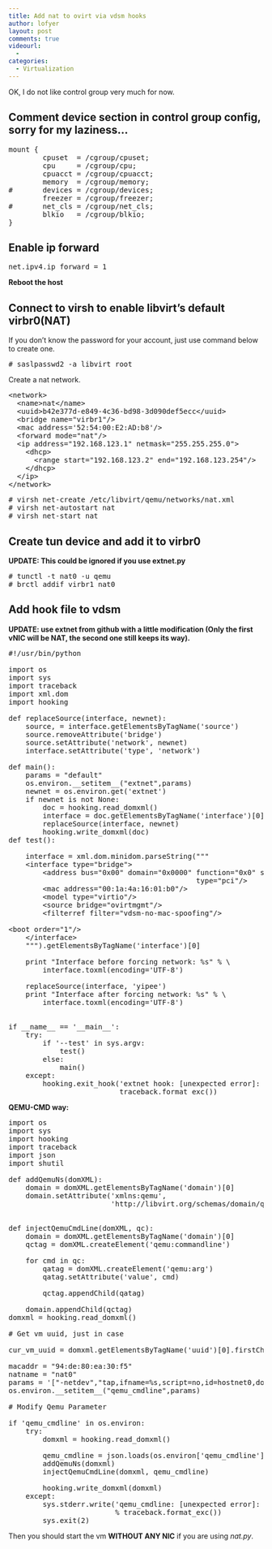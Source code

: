 ```yaml
---
title: Add nat to ovirt via vdsm hooks
author: lofyer
layout: post
comments: true
videourl:
  - 
categories:
  - Virtualization
---
```

OK, I do not like control group very much for now.

## Comment device section in control group config, sorry for my laziness&#8230;

<pre title="/etc/cgconfig.conf">mount {
        cpuset  = /cgroup/cpuset;
        cpu     = /cgroup/cpu;
        cpuacct = /cgroup/cpuacct;
        memory  = /cgroup/memory;
#       devices = /cgroup/devices;
        freezer = /cgroup/freezer;
#       net_cls = /cgroup/net_cls;
        blkio   = /cgroup/blkio;
}
</pre>

## Enable ip forward

<pre title="Content added to /etc/sysctl.conf">net.ipv4.ip_forward = 1
</pre>

**Reboot the host**

## Connect to virsh to enable libvirt&#8217;s default virbr0(NAT)

If you don&#8217;t know the password for your account, just use command below to create one.

<pre># saslpasswd2 -a libvirt root
</pre>

Create a nat network.

<pre title="/etc/libvirt/qemu/networks/nat.xml" lang="xml">&lt;network>
  &lt;name>nat&lt;/name>
  &lt;uuid>b42e377d-e849-4c36-bd98-3d090def5ecc&lt;/uuid>
  &lt;bridge name="virbr1"/>
  &lt;mac address='52:54:00:E2:AD:b8'/>
  &lt;forward mode="nat"/>
  &lt;ip address="192.168.123.1" netmask="255.255.255.0">
    &lt;dhcp>
      &lt;range start="192.168.123.2" end="192.168.123.254"/>
    &lt;/dhcp>
  &lt;/ip>
&lt;/network>
</pre>

<pre># virsh net-create /etc/libvirt/qemu/networks/nat.xml
# virsh net-autostart nat
# virsh net-start nat
</pre>

## Create tun device and add it to virbr0

**UPDATE: This could be ignored if you use extnet.py**

<pre># tunctl -t nat0 -u qemu
# brctl addif virbr1 nat0
</pre>

## Add hook file to vdsm

**UPDATE: use extnet from github with a little modification (Only the first vNIC will be NAT, the second one still keeps its way).**

<pre title="extnet.py" lang="python">#!/usr/bin/python

import os
import sys
import traceback
import xml.dom
import hooking

def replaceSource(interface, newnet):
    source, = interface.getElementsByTagName('source')
    source.removeAttribute('bridge')
    source.setAttribute('network', newnet)
    interface.setAttribute('type', 'network')

def main():
    params = "default"
    os.environ.__setitem__("extnet",params)
    newnet = os.environ.get('extnet')
    if newnet is not None:
        doc = hooking.read_domxml()
        interface = doc.getElementsByTagName('interface')[0]
        replaceSource(interface, newnet)
        hooking.write_domxml(doc)
def test():

    interface = xml.dom.minidom.parseString("""
    &lt;interface type="bridge">
        &lt;address bus="0x00" domain="0x0000" function="0x0" slot="0x03"\
                                            type="pci"/>
        &lt;mac address="00:1a:4a:16:01:b0"/>
        &lt;model type="virtio"/>
        &lt;source bridge="ovirtmgmt"/>
        &lt;filterref filter="vdsm-no-mac-spoofing"/>
        <link state="up" />
&lt;boot order="1"/>
    &lt;/interface>
    """).getElementsByTagName('interface')[0]

    print "Interface before forcing network: %s" % \
        interface.toxml(encoding='UTF-8')

    replaceSource(interface, 'yipee')
    print "Interface after forcing network: %s" % \
        interface.toxml(encoding='UTF-8')


if __name__ == '__main__':
    try:
        if '--test' in sys.argv:
            test()
        else:
            main()
    except:
        hooking.exit_hook('extnet hook: [unexpected error]: %s\n' %
                          traceback.format_exc())
</pre>

**QEMU-CMD way:**

<pre lang="python" title="/usr/libexec/vdsm/hooks/before_vm_start/nat.py with execute permission">import os
import sys
import hooking
import traceback
import json
import shutil

def addQemuNs(domXML):
    domain = domXML.getElementsByTagName('domain')[0]
    domain.setAttribute('xmlns:qemu',
                        'http://libvirt.org/schemas/domain/qemu/1.0')


def injectQemuCmdLine(domXML, qc):
    domain = domXML.getElementsByTagName('domain')[0]
    qctag = domXML.createElement('qemu:commandline')

    for cmd in qc:
        qatag = domXML.createElement('qemu:arg')
        qatag.setAttribute('value', cmd)

        qctag.appendChild(qatag)

    domain.appendChild(qctag)
domxml = hooking.read_domxml()

# Get vm uuid, just in case

cur_vm_uuid = domxml.getElementsByTagName('uuid')[0].firstChild.nodeValue

macaddr = "94:de:80:ea:30:f5"
natname = "nat0"
params = '["-netdev","tap,ifname=%s,script=no,id=hostnet0,downscript=no","-device","virtio-net-pci,mac=%s,netdev=hostnet0,bus=pci.0,addr=0x10"]' % (natname, macaddr)
os.environ.__setitem__("qemu_cmdline",params)

# Modify Qemu Parameter

if 'qemu_cmdline' in os.environ:
    try:
        domxml = hooking.read_domxml()

        qemu_cmdline = json.loads(os.environ['qemu_cmdline'])
        addQemuNs(domxml)
        injectQemuCmdLine(domxml, qemu_cmdline)

        hooking.write_domxml(domxml)
    except:
        sys.stderr.write('qemu_cmdline: [unexpected error]: %s\n'
                         % traceback.format_exc())
        sys.exit(2)
</pre>

Then you should start the vm **WITHOUT ANY NIC** if you are using *nat.py*.